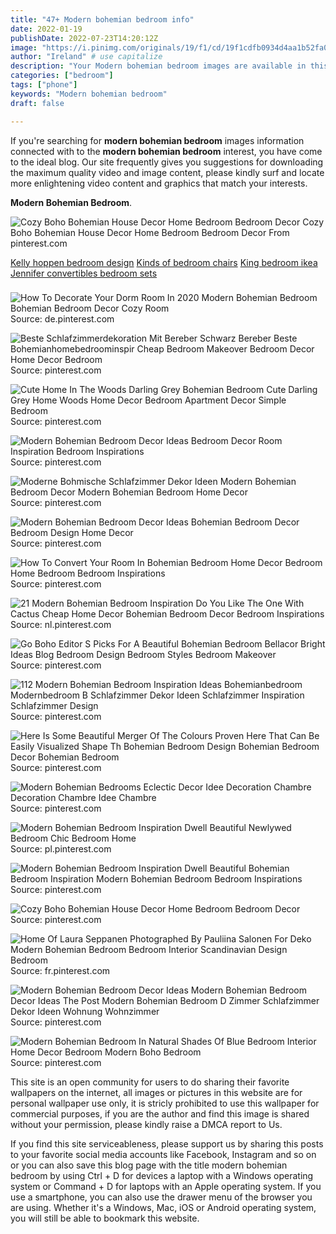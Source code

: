 ```yaml
---
title: "47+ Modern bohemian bedroom info"
date: 2022-01-19
publishDate: 2022-07-23T14:20:12Z
image: "https://i.pinimg.com/originals/19/f1/cd/19f1cdfb0934d4aa1b52fa0f894f7563.jpg"
author: "Ireland" # use capitalize
description: "Your Modern bohemian bedroom images are available in this site. Modern bohemian bedroom are a topic that is being searched for and liked by netizens today. You can Find and Download the Modern bohemian bedroom files here. Find and Download all royalty-free vectors."
categories: ["bedroom"]
tags: ["phone"]
keywords: "Modern bohemian bedroom"
draft: false

---
```


If you're searching for **modern bohemian bedroom** images information connected with to the **modern bohemian bedroom** interest, you have come to the ideal  blog.  Our site frequently  gives you  suggestions  for downloading  the maximum  quality video and image  content, please kindly surf and locate more enlightening video content and graphics  that match your interests.

**Modern Bohemian Bedroom**. 

![Cozy Boho Bohemian House Decor Home Bedroom Bedroom Decor](https://i.pinimg.com/originals/c7/8c/7a/c78c7a1f5ef97ca4984b95b2d460ee35.jpg "Cozy Boho Bohemian House Decor Home Bedroom Bedroom Decor")
Cozy Boho Bohemian House Decor Home Bedroom Bedroom Decor From pinterest.com

[Kelly hoppen bedroom design](/kelly-hoppen-bedroom-design/)
[Kinds of bedroom chairs](/kinds-of-bedroom-chairs/)
[King bedroom ikea](/king-bedroom-ikea/)
[Jennifer convertibles bedroom sets](/jennifer-convertibles-bedroom-sets/)



### 

 


![How To Decorate Your Dorm Room In 2020 Modern Bohemian Bedroom Bohemian Bedroom Decor Cozy Room](https://i.pinimg.com/originals/61/ae/e8/61aee8fe12fa0e4eb582b23f4e3fe8c8.jpg "How To Decorate Your Dorm Room In 2020 Modern Bohemian Bedroom Bohemian Bedroom Decor Cozy Room")
Source: de.pinterest.com

 

![Beste Schlafzimmerdekoration Mit Bereber Schwarz Bereber Beste Bohemianhomebedroominspir Cheap Bedroom Makeover Bedroom Decor Home Decor Bedroom](https://i.pinimg.com/736x/0f/49/32/0f49326ede9b1abaec189ca323324654.jpg "Beste Schlafzimmerdekoration Mit Bereber Schwarz Bereber Beste Bohemianhomebedroominspir Cheap Bedroom Makeover Bedroom Decor Home Decor Bedroom")
Source: pinterest.com

 

![Cute Home In The Woods Darling Grey Bohemian Bedroom Cute Darling Grey Home Woods Home Decor Bedroom Apartment Decor Simple Bedroom](https://i.pinimg.com/736x/ee/1f/97/ee1f97b719f9c97750675edafc25769d.jpg "Cute Home In The Woods Darling Grey Bohemian Bedroom Cute Darling Grey Home Woods Home Decor Bedroom Apartment Decor Simple Bedroom")
Source: pinterest.com

 

![Modern Bohemian Bedroom Decor Ideas Bedroom Decor Room Inspiration Bedroom Inspirations](https://i.pinimg.com/originals/12/6a/81/126a81af82a1a3efcc7b103aea67cf39.jpg "Modern Bohemian Bedroom Decor Ideas Bedroom Decor Room Inspiration Bedroom Inspirations")
Source: pinterest.com

 

![Moderne Bohmische Schlafzimmer Dekor Ideen Modern Bohemian Bedroom Decor Modern Bohemian Bedroom Home Decor](https://i.pinimg.com/736x/70/64/f9/7064f99706016713ac6d74932d5b8315.jpg "Moderne Bohmische Schlafzimmer Dekor Ideen Modern Bohemian Bedroom Decor Modern Bohemian Bedroom Home Decor")
Source: pinterest.com

 

![Modern Bohemian Bedroom Decor Ideas Bohemian Bedroom Decor Bedroom Design Home Decor](https://i.pinimg.com/originals/84/56/48/8456487df97ac3adab74da83c756454c.jpg "Modern Bohemian Bedroom Decor Ideas Bohemian Bedroom Decor Bedroom Design Home Decor")
Source: pinterest.com

 

![How To Convert Your Room In Bohemian Bedroom Home Decor Bedroom Home Bedroom Bedroom Inspirations](https://i.pinimg.com/564x/5d/3e/3f/5d3e3f615792bc85c34ae6ebfa410898.jpg "How To Convert Your Room In Bohemian Bedroom Home Decor Bedroom Home Bedroom Bedroom Inspirations")
Source: pinterest.com

 

![21 Modern Bohemian Bedroom Inspiration Do You Like The One With Cactus Cheap Home Decor Bohemian Bedroom Decor Bedroom Inspirations](https://i.pinimg.com/originals/5c/51/05/5c51056a970d296fc5398b7864676fe7.jpg "21 Modern Bohemian Bedroom Inspiration Do You Like The One With Cactus Cheap Home Decor Bohemian Bedroom Decor Bedroom Inspirations")
Source: nl.pinterest.com

 

![Go Boho Editor S Picks For A Beautiful Bohemian Bedroom Bellacor Bright Ideas Blog Bedroom Design Bedroom Styles Bedroom Makeover](https://i.pinimg.com/736x/c2/6c/d3/c26cd3075ce7897305619f0ec8f35c31.jpg "Go Boho Editor S Picks For A Beautiful Bohemian Bedroom Bellacor Bright Ideas Blog Bedroom Design Bedroom Styles Bedroom Makeover")
Source: pinterest.com

 

![112 Modern Bohemian Bedroom Inspiration Ideas Bohemianbedroom Modernbedroom B Schlafzimmer Dekor Ideen Schlafzimmer Inspiration Schlafzimmer Design](https://i.pinimg.com/originals/1b/97/95/1b9795197d50d797d939a1ccd2627e2b.jpg "112 Modern Bohemian Bedroom Inspiration Ideas Bohemianbedroom Modernbedroom B Schlafzimmer Dekor Ideen Schlafzimmer Inspiration Schlafzimmer Design")
Source: pinterest.com

 

![Here Is Some Beautiful Merger Of The Colours Proven Here That Can Be Easily Visualized Shape Th Bohemian Bedroom Design Bohemian Bedroom Decor Bohemian Bedroom](https://i.pinimg.com/originals/73/42/73/7342731b4e2140804ced4d5546c5da0f.jpg "Here Is Some Beautiful Merger Of The Colours Proven Here That Can Be Easily Visualized Shape Th Bohemian Bedroom Design Bohemian Bedroom Decor Bohemian Bedroom")
Source: pinterest.com

 

![Modern Bohemian Bedrooms Eclectic Decor Idee Decoration Chambre Decoration Chambre Idee Chambre](https://i.pinimg.com/originals/d0/94/49/d09449e577d74aa4deabaead0998d13f.jpg "Modern Bohemian Bedrooms Eclectic Decor Idee Decoration Chambre Decoration Chambre Idee Chambre")
Source: pinterest.com

 

![Modern Bohemian Bedroom Inspiration Dwell Beautiful Newlywed Bedroom Chic Bedroom Home](https://i.pinimg.com/originals/63/77/fd/6377fd18db295a2d810729f283f363f7.jpg "Modern Bohemian Bedroom Inspiration Dwell Beautiful Newlywed Bedroom Chic Bedroom Home")
Source: pl.pinterest.com

 

![Modern Bohemian Bedroom Inspiration Dwell Beautiful Bohemian Bedroom Inspiration Modern Bohemian Bedroom Bedroom Inspirations](https://i.pinimg.com/originals/af/e7/9b/afe79bfa9ffc03635e54200be2e3a7cc.png "Modern Bohemian Bedroom Inspiration Dwell Beautiful Bohemian Bedroom Inspiration Modern Bohemian Bedroom Bedroom Inspirations")
Source: pinterest.com

 

![Cozy Boho Bohemian House Decor Home Bedroom Bedroom Decor](https://i.pinimg.com/originals/c7/8c/7a/c78c7a1f5ef97ca4984b95b2d460ee35.jpg "Cozy Boho Bohemian House Decor Home Bedroom Bedroom Decor")
Source: pinterest.com

 

![Home Of Laura Seppanen Photographed By Pauliina Salonen For Deko Modern Bohemian Bedroom Bedroom Interior Scandinavian Design Bedroom](https://i.pinimg.com/originals/ed/61/b5/ed61b5d84977eee3ee496aa7dddf6a21.jpg "Home Of Laura Seppanen Photographed By Pauliina Salonen For Deko Modern Bohemian Bedroom Bedroom Interior Scandinavian Design Bedroom")
Source: fr.pinterest.com

 

![Modern Bohemian Bedroom Decor Ideas Modern Bohemian Bedroom Decor Ideas The Post Modern Bohemian Bedroom D Zimmer Schlafzimmer Dekor Ideen Wohnung Wohnzimmer](https://i.pinimg.com/736x/1b/c8/b2/1bc8b2fe4389f860cdafb4c570bd367e.jpg "Modern Bohemian Bedroom Decor Ideas Modern Bohemian Bedroom Decor Ideas The Post Modern Bohemian Bedroom D Zimmer Schlafzimmer Dekor Ideen Wohnung Wohnzimmer")
Source: pinterest.com

 

![Modern Bohemian Bedroom In Natural Shades Of Blue Bedroom Interior Home Decor Bedroom Modern Boho Bedroom](https://i.pinimg.com/originals/19/f1/cd/19f1cdfb0934d4aa1b52fa0f894f7563.jpg "Modern Bohemian Bedroom In Natural Shades Of Blue Bedroom Interior Home Decor Bedroom Modern Boho Bedroom")
Source: pinterest.com

 

This site is an open community for users to do sharing their favorite wallpapers on the internet, all images or pictures in this website are for personal wallpaper use only, it is stricly prohibited to use this wallpaper for commercial purposes, if you are the author and find this image is shared without your permission, please kindly raise a DMCA report to Us.

If you find this site serviceableness, please support us by sharing this posts to your favorite social media accounts like Facebook, Instagram and so on or you can also save this blog page with the title modern bohemian bedroom by using Ctrl + D for devices a laptop with a Windows operating system or Command + D for laptops with an Apple operating system. If you use a smartphone, you can also use the drawer menu of the browser you are using. Whether it's a Windows, Mac, iOS or Android operating system, you will still be able to bookmark this website.
